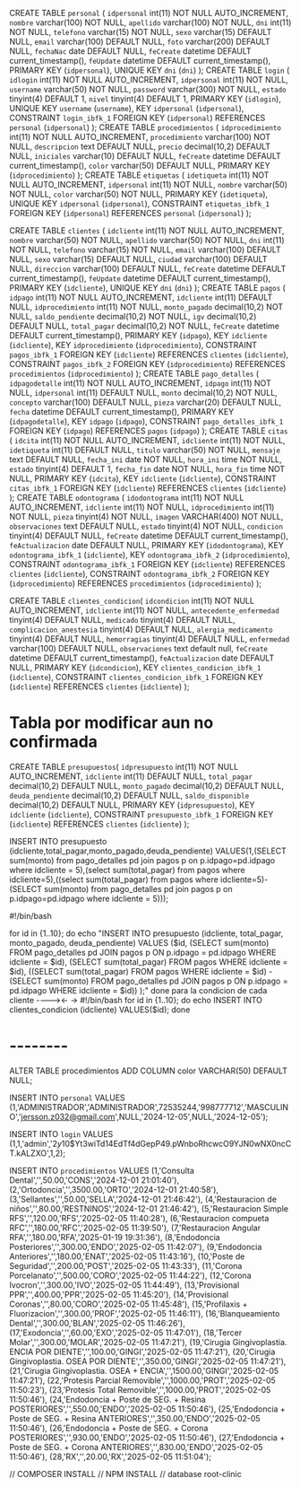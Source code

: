 CREATE TABLE `personal` (
  `idpersonal` int(11) NOT NULL AUTO_INCREMENT,
  `nombre` varchar(100) NOT NULL,
  `apellido` varchar(100) NOT NULL,
  `dni` int(11) NOT NULL,
  `telefono` varchar(15) NOT NULL,
  `sexo` varchar(15) DEFAULT NULL,
  `email` varchar(100) DEFAULT NULL,
  `foto` varchar(200) DEFAULT NULL,
  `fechaNac` date DEFAULT NULL,
  `feCreate` datetime DEFAULT current_timestamp(),
  `feUpdate` datetime DEFAULT current_timestamp(),
  PRIMARY KEY (`idpersonal`),
  UNIQUE KEY `dni` (`dni`)
);
CREATE TABLE `login` (
  `idlogin` int(11) NOT NULL AUTO_INCREMENT,
  `idpersonal` int(11) NOT NULL,
  `username` varchar(50) NOT NULL,
  `password` varchar(300) NOT NULL,
  `estado` tinyint(4) DEFAULT 1,
  `nivel` tinyint(4) DEFAULT 1,
  PRIMARY KEY (`idlogin`),
  UNIQUE KEY `username` (`username`),
  KEY `idpersonal` (`idpersonal`),
  CONSTRAINT `login_ibfk_1` FOREIGN KEY (`idpersonal`) REFERENCES `personal` (`idpersonal`)
);
CREATE TABLE `procedimientos` (
  `idprocedimiento` int(11) NOT NULL AUTO_INCREMENT,
  `procedimiento` varchar(100) NOT NULL,
  `descripcion` text DEFAULT NULL,
  `precio` decimal(10,2) DEFAULT NULL,
  `iniciales` varchar(10) DEFAULT NULL,
  `feCreate` datetime DEFAULT current_timestamp(),
  `color` varchar(50) DEFAULT NULL,
  PRIMARY KEY (`idprocedimiento`)
);
CREATE TABLE `etiquetas` (
  `idetiqueta` int(11) NOT NULL AUTO_INCREMENT,
  `idpersonal` int(11) NOT NULL,
  `nombre` varchar(50) NOT NULL,
  `color` varchar(50) NOT NULL,
  PRIMARY KEY (`idetiqueta`),
  UNIQUE KEY `idpersonal` (`idpersonal`),
  CONSTRAINT `etiquetas_ibfk_1` FOREIGN KEY (`idpersonal`) REFERENCES `personal` (`idpersonal`)
);

CREATE TABLE `clientes` (
  `idcliente` int(11) NOT NULL AUTO_INCREMENT,
  `nombre` varchar(50) NOT NULL,
  `apellido` varchar(50) NOT NULL,
  `dni` int(11) NOT NULL,
  `telefono` varchar(15) NOT NULL,
  `email` varchar(100) DEFAULT NULL,
  `sexo` varchar(15) DEFAULT NULL,
  `ciudad` varchar(100) DEFAULT NULL,
  `direccion` varchar(100) DEFAULT NULL,
  `feCreate` datetime DEFAULT current_timestamp(),
  `feUpdate` datetime DEFAULT current_timestamp(),
  PRIMARY KEY (`idcliente`),
  UNIQUE KEY `dni` (`dni`)
);
CREATE TABLE `pagos` (
  `idpago` int(11) NOT NULL AUTO_INCREMENT,
  `idcliente` int(11) DEFAULT NULL,
  `idprocedimiento` int(11) NOT NULL,
  `monto_pagado` decimal(10,2) NOT NULL,
  `saldo_pendiente` decimal(10,2) NOT NULL,
  `igv` decimal(10,2) DEFAULT NULL,
  `total_pagar` decimal(10,2) NOT NULL,
  `feCreate` datetime DEFAULT current_timestamp(),
  PRIMARY KEY (`idpago`),
  KEY `idcliente` (`idcliente`),
  KEY `idprocedimiento` (`idprocedimiento`),
  CONSTRAINT `pagos_ibfk_1` FOREIGN KEY (`idcliente`) REFERENCES `clientes` (`idcliente`),
  CONSTRAINT `pagos_ibfk_2` FOREIGN KEY (`idprocedimiento`) REFERENCES `procedimientos` (`idprocedimiento`)
);
CREATE TABLE `pago_detalles` (
  `idpagodetalle` int(11) NOT NULL AUTO_INCREMENT,
  `idpago` int(11) NOT NULL,
  `idpersonal` int(11) DEFAULT NULL,
  `monto` decimal(10,2) NOT NULL,
  `concepto` varchar(100) DEFAULT NULL,
  `pieza` varchar(20) DEFAULT NULL,
  `fecha` datetime DEFAULT current_timestamp(),
  PRIMARY KEY (`idpagodetalle`),
  KEY `idpago` (`idpago`),
  CONSTRAINT `pago_detalles_ibfk_1` FOREIGN KEY (`idpago`) REFERENCES `pagos` (`idpago`)
);
CREATE TABLE `citas` (
  `idcita` int(11) NOT NULL AUTO_INCREMENT,
  `idcliente` int(11) NOT NULL,
  `idetiqueta` int(11) DEFAULT NULL,
  `titulo` varchar(50) NOT NULL,
  `mensaje` text DEFAULT NULL,
  `fecha_ini` date NOT NULL,
  `hora_ini` time NOT NULL,
  `estado` tinyint(4) DEFAULT 1,
  `fecha_fin` date NOT NULL,
  `hora_fin` time NOT NULL,
  PRIMARY KEY (`idcita`),
  KEY `idcliente` (`idcliente`),
  CONSTRAINT `citas_ibfk_1` FOREIGN KEY (`idcliente`) REFERENCES `clientes` (`idcliente`)
);
CREATE TABLE `odontograma` (
  `idodontograma` int(11) NOT NULL AUTO_INCREMENT,
  `idcliente` int(11) NOT NULL,
  `idprocedimiento` int(11) NOT NULL,
  `pieza` tinyint(4) NOT NULL,
  `imagen` VARCHAR(400) NOT NULL,
  `observaciones` text DEFAULT NULL,
  `estado` tinyint(4) NOT NULL,
  `condicion` tinyint(4) DEFAULT NULL,
  `feCreate` datetime DEFAULT current_timestamp(),
  `feActualizacion` date DEFAULT NULL,
  PRIMARY KEY (`idodontograma`),
  KEY `odontograma_ibfk_1` (`idcliente`),
  KEY `odontograma_ibfk_2` (`idprocedimiento`),
  CONSTRAINT `odontograma_ibfk_1` FOREIGN KEY (`idcliente`) REFERENCES `clientes` (`idcliente`),
  CONSTRAINT `odontograma_ibfk_2` FOREIGN KEY (`idprocedimiento`) REFERENCES `procedimientos` (`idprocedimiento`)
);

CREATE TABLE `clientes_condicion`(
  `idcondicion` int(11) NOT NULL AUTO_INCREMENT,
  `idcliente` int(11) NOT NULL,
  `antecedente_enfermedad` tinyint(4) DEFAULT NULL,
  `medicado` tinyint(4) DEFAULT NULL,
  `complicacion_anestesia` tinyint(4) DEFAULT NULL,
  `alergia_medicamento` tinyint(4) DEFAULT NULL, 
  `hemorragias` tinyint(4) DEFAULT NULL,
  `enfermedad` varchar(100) DEFAULT NULL,
  `observaciones` text default null,
  `feCreate` datetime DEFAULT current_timestamp(),
  `feActualizacion` date DEFAULT NULL,
  PRIMARY KEY (`idcondicion`),
  KEY `clientes_condicion_ibfk_1` (`idcliente`),
  CONSTRAINT `clientes_condicion_ibfk_1` FOREIGN KEY (`idcliente`) REFERENCES `clientes` (`idcliente`)
);
# Tabla por modificar aun no confirmada
CREATE TABLE `presupuestos`(
  `idpresupuesto` int(11) NOT NULL AUTO_INCREMENT,
  `idcliente` int(11) DEFAULT NULL,
  `total_pagar` decimal(10,2) DEFAULT NULL,
  `monto_pagado` decimal(10,2) DEFAULT NULL,
  `deuda_pendiente` decimal(10,2) DEFAULT NULL,
  `saldo_disponible` decimal(10,2) DEFAULT NULL,
  PRIMARY KEY (`idpresupuesto`),
  KEY `idcliente` (`idcliente`),
  CONSTRAINT `presupuesto_ibfk_1` FOREIGN KEY (`idcliente`) REFERENCES `clientes` (`idcliente`)
);

INSERT INTO presupuesto (idcliente,total_pagar,monto_pagado,deuda_pendiente) VALUES(1,(SELECT sum(monto) from pago_detalles pd join pagos p on p.idpago=pd.idpago where idcliente = 5),(select sum(total_pagar) from pagos where idcliente=5),((select sum(total_pagar) from pagos where idcliente=5)-(SELECT sum(monto) from pago_detalles pd join pagos p on p.idpago=pd.idpago where idcliente = 5)));

#!/bin/bash

for id in {1..10}; do
    echo "INSERT INTO presupuesto (idcliente, total_pagar, monto_pagado, deuda_pendiente) VALUES ($id, 
        (SELECT sum(monto) FROM pago_detalles pd 
         JOIN pagos p ON p.idpago = pd.idpago 
         WHERE idcliente = $id),
        (SELECT sum(total_pagar) FROM pagos WHERE idcliente = $id),
        ((SELECT sum(total_pagar) FROM pagos WHERE idcliente = $id) - 
         (SELECT sum(monto) FROM pago_detalles pd 
          JOIN pagos p ON p.idpago = pd.idpago 
          WHERE idcliente = $id))
    );"
done
para la condicion de cada cliente ----><- ->
#!/bin/bash 
for id in {1..10}; do 
  echo INSERT INTO clientes_condicion (idcliente) VALUES($id);
done

# --------


ALTER TABLE procedimientos ADD COLUMN color VARCHAR(50) DEFAULT NULL;

INSERT INTO `personal` VALUES
(1,'ADMINISTRADOR','ADMINISTRADOR',72535244,'998777712','MASCULINO','jersson.z032@gmail.com',NULL,'2024-12-05',NULL,'2024-12-05');

INSERT INTO `login` VALUES
(1,1,'admin','$2y$10$Yt3wiTd14EdTf4dGepP49.pWnboRhcwcO9YJN0wNX0ncCT.kALZXO',1,2);

INSERT INTO `procedimientos` VALUES
(1,'Consulta Dental','',50.00,'CONS','2024-12-01 21:01:40'),
(2,'Ortodoncia','',3500.00,'ORTO','2024-12-01 21:40:58'),
(3,'Sellantes','',50.00,'SELLA','2024-12-01 21:46:42'),
(4,'Restauracion de niños','',80.00,'RESTNINOS','2024-12-01 21:46:42'),
(5,'Restauracion Simple RFS','',120.00,'RFS','2025-02-05 11:40:28'),
(6,'Restauracion compueta RFC','',180.00,'RFC','2025-02-05 11:39:50'),
(7,'Restauracion Angular RFA','',180.00,'RFA','2025-01-19 19:31:36'),
(8,'Endodoncia Posteriores','',300.00,'ENDO','2025-02-05 11:42:07'),
(9,'Endodoncia Anteriores','',180.00,'ENAT','2025-02-05 11:43:16'),
(10,'Poste de Seguridad','',200.00,'POST','2025-02-05 11:43:33'),
(11,'Corona Porcelanato','',500.00,'CORO','2025-02-05 11:44:22'),
(12,'Corona Ivocron','',300.00,'IVO','2025-02-05 11:44:49'),
(13,'Provisional PPR','',400.00,'PPR','2025-02-05 11:45:20'),
(14,'Provisional Coronas','',80.00,'CORO','2025-02-05 11:45:48'),
(15,'Profilaxis + Fluorizacion','',300.00,'PROF','2025-02-05 11:46:11'),
(16,'Blanqueamiento Dental','',300.00,'BLAN','2025-02-05 11:46:26'),
(17,'Exodoncia','',60.00,'EXO','2025-02-05 11:47:01'),
(18,'Tercer Molar','',300.00,'MOLAR','2025-02-05 11:47:21'),
(19,'Cirugia Gingivoplastia. ENCIA POR DIENTE','',100.00,'GINGI','2025-02-05 11:47:21'),
(20,'Cirugia Gingivoplastia. OSEA POR DIENTE','',350.00,'GINGI','2025-02-05 11:47:21'),
(21,'Cirugia Gingivoplastia. OSEA + ENCIA','',1500.00,'GINGI','2025-02-05 11:47:21'),
(22,'Protesis Parcial Removible','',1000.00,'PROT','2025-02-05 11:50:23'),
(23,'Protesis Total Removible','',1000.00,'PROT','2025-02-05 11:50:46'),
(24,'Endodoncia + Poste de SEG. + Resina POSTERIORES','',550.00,'ENDO','2025-02-05 11:50:46'),
(25,'Endodoncia + Poste de SEG. + Resina ANTERIORES','',350.00,'ENDO','2025-02-05 11:50:46'),
(26,'Endodoncia + Poste de SEG. + Corona POSTERIORES','',930.00,'ENDO','2025-02-05 11:50:46'),
(27,'Endodoncia + Poste de SEG. + Corona ANTERIORES','',830.00,'ENDO','2025-02-05 11:50:46'),
(28,'RX','',20.00,'RX','2025-02-05 11:51:04');

// COMPOSER INSTALL
// NPM INSTALL
// database root-clinic